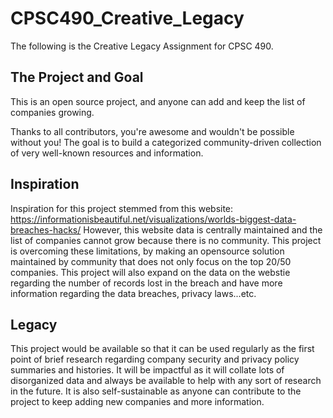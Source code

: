 # CPSC490_Creative_Legacy
The following is the Creative Legacy Assignment for CPSC 490. 

## The Project and Goal

This is an open source project, and anyone can add and keep the list of companies growing. 

Thanks to all contributors, you're awesome and wouldn't be possible without you! The goal is to build a categorized community-driven collection of very well-known resources and information. 


## Inspiration 
Inspiration for this project stemmed from this website: https://informationisbeautiful.net/visualizations/worlds-biggest-data-breaches-hacks/ 
However, this website data is centrally maintained and  the list of companies  cannot grow because there is no community. This project is overcoming these limitations, by making an opensource solution maintained by community that does not only focus on the top 20/50 companies. 
This project will also expand on the data on the webstie regarding the number of records lost in the breach and have more information regarding the data breaches, privacy laws...etc. 

## Legacy
This project would be available so that it can be used regularly as the first point of brief research regarding company security and privacy policy summaries and histories. It will be impactful as it will collate lots of disorganized data and always be available to help with any sort of research in the future. It is also self-sustainable as anyone can contribute to the project to keep adding new companies and more information. 





